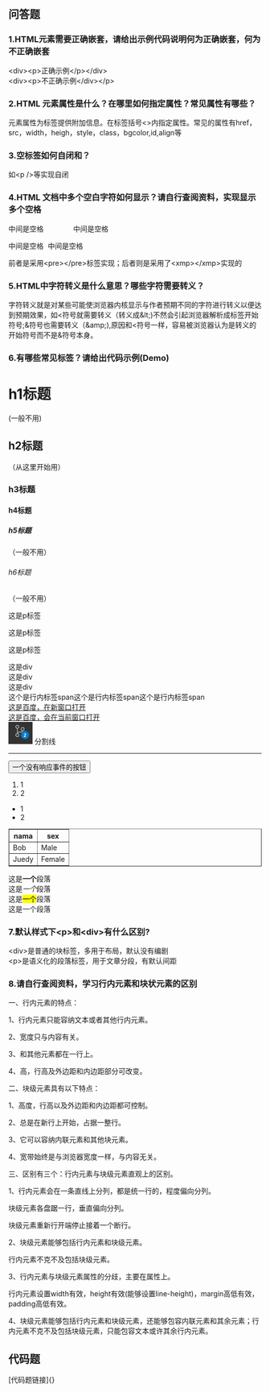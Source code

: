 ## 问答题
### 1.HTML元素需要正确嵌套，请给出示例代码说明何为正确嵌套，何为不正确嵌套
&lt;div&gt;&lt;p&gt;正确示例&lt;/p&gt;&lt;/div&gt;<br />
&lt;div&gt;&lt;p&gt;不正确示例&lt;/div&gt;&lt;/p&gt;
	
### 2.HTML 元素属性是什么？在哪里如何指定属性？常见属性有哪些？
元素属性为标签提供附加信息。在标签括号<>内指定属性。常见的属性有href，src，width，heigh，style，class，bgcolor,id,align等
### 3.空标签如何自闭和？
如&lt;p />等实现自闭
### 4.HTML 文档中多个空白字符如何显示？请自行查阅资料，实现显示多个空格
<pre>中间是空格       中间是空格</pre>
<xmp>中间是空格       中间是空格</xmp>
前者是采用&lt;pre>&lt;/pre>标签实现；后者则是采用了&lt;xmp>&lt;/xmp>实现的

### 5.HTML中字符转义是什么意思？哪些字符需要转义？
字符转义就是对某些可能使浏览器内核显示与作者预期不同的字符进行转义以便达到预期效果，如&lt;符号就需要转义（转义成&amp;lt;)不然会引起浏览器解析成标签开始符号;&amp;符号也需要转义（&amp;amp;),原因和&lt;符号一样，容易被浏览器认为是转义的开始符号而不是&amp;符号本身。
### 6.有哪些常见标签？请给出代码示例(Demo)
<h1>h1标题</h1>(一般不用)
<h2>h2标题</h2>（从这里开始用）
<h3>h3标题</h3>
<h4>h4标题</h4>
<h5>h5标题</h5>（一般不用）
<h6>h6标题</h6>（一般不用）
<p>这是p标签</p>
<p>这是p标签</p>
<p>这是p标签</p>
<div>这是div</div>
<div>这是div</div>
<div>这是div</div>
<span>这个是行内标签span</span><span>这个是行内标签span</span><span>这个是行内标签span</span><br />
<a href="https://www.baidu.com" target="_blank">这是百度，在新窗口打开</a><br/>
<a href="https://www.baidu.com" target="_self">这是百度，会在当前窗口打开</a><br/>
<img src="picture/git.png" alt="访问连接失效">
分割线<hr/>
<button>一个没有响应事件的按钮</button>
<ol>
<li>1</li>
<li>2</li>
</ol>
<ul>
<li>1</li>
<li>2</li>
</ul>

<table border="1">
    <thead>
     <tr>
         <th>nama</th>
         <th>sex</th>
     </tr>
    </thead>
    <tbody>
     <tr>
        <td>Bob</td>
        <td>Male</td>
     </tr>
     <tr>
        <td>Juedy</td>
        <td>Female</td>
     </tr>
    </tbody>
</table>

<p>
这是<strong>一个</strong>段落<br />
这是<em>一个</em>段落<br />
这是<mark>一个</mark>段落<br />
这是一个段落
</p>

### 7.默认样式下&lt;p>和&lt;div>有什么区别?
&lt;div>是普通的块标签，多用于布局，默认没有编剧<br />
&lt;p>是语义化的段落标签，用于文章分段，有默认间距
### 8.请自行查阅资料，学习行内元素和块状元素的区别
一、行内元素的特点：

1、行内元素只能容纳文本或者其他行内元素。

2、宽度只与内容有关。

3、和其他元素都在一行上。

4、高，行高及外边距和内边距部分可改变。

二、块级元素具有以下特点：

1、高度，行高以及外边距和内边距都可控制。

2、总是在新行上开始，占据一整行。

3、它可以容纳内联元素和其他块元素。

4、宽带始终是与浏览器宽度一样，与内容无关。

三、区别有三个：行内元素与块级元素直观上的区别。

1、行内元素会在一条直线上分列，都是统一行的，程度偏向分列。

块级元素各盘踞一行，垂直偏向分列。

块级元素重新行开端停止接着一个断行。

2、块级元素能够包括行内元素和块级元素。

行内元素不克不及包括块级元素。

3、行内元素与块级元素属性的分歧，主要在属性上。

行内元素设置width有效，height有效(能够设置line-height)，margin高低有效，padding高低有效。

4、块级元素能够包括行内元素和块级元素，还能够包容内联元素和其余元素；行内元素不克不及包括块级元素，只能包容文本或许其余行内元素。
## 代码题
[代码题链接]{}